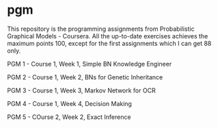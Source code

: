 # pgm
This repository is the programming assignments from Probabilistic Graphical Models - Coursera. All the up-to-date exercises achieves the maximum points 100, except for the first assignments which I can get 88 only.

PGM 1 - Course 1, Week 1, Simple BN Knowledge Engineer

PGM 2 - Course 1, Week 2, BNs for Genetic Inheritance

PGM 3 - Course 1, Week 3, Markov Network for OCR

PGM 4 - Course 1, Week 4, Decision Making

PGM 5 - COurse 2, Week 2, Exact Inference

